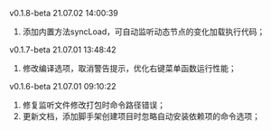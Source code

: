 v0.1.8-beta 21.07.02 14:00:39
1. 添加内置方法syncLoad，可自动监听动态节点的变化加载执行代码；

v0.1.7-beta 21.07.01 13:48:42
1. 修改编译选项，取消警告提示，优化右键菜单函数运行性能；

v0.1.6-beta 21.07.01 09:10:22
1. 修复监听文件修改打包时命令路径错误；
2. 更新文档，添加脚手架创建项目时忽略自动安装依赖项的命令选项；
